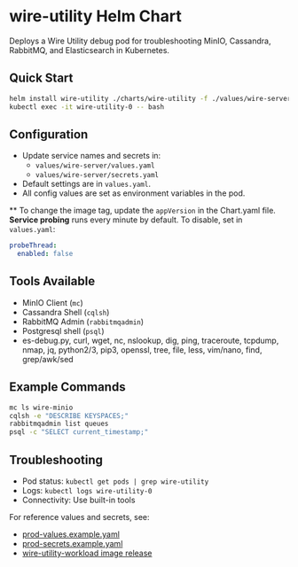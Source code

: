 # wire-utility Helm Chart

Deploys a Wire Utility debug pod for troubleshooting MinIO, Cassandra, RabbitMQ, and Elasticsearch in Kubernetes.

## Quick Start

```sh
helm install wire-utility ./charts/wire-utility -f ./values/wire-server/values.yaml -f ./values/wire-server/secrets.yaml
kubectl exec -it wire-utility-0 -- bash
```

## Configuration

- Update service names and secrets in:
  - `values/wire-server/values.yaml`
  - `values/wire-server/secrets.yaml`
- Default settings are in `values.yaml`.
- All config values are set as environment variables in the pod.

** To change the image tag, update the `appVersion` in the Chart.yaml file.
**Service probing** runs every minute by default.
To disable, set in `values.yaml`:
```yaml
probeThread:
  enabled: false
```

## Tools Available

- MinIO Client (`mc`)
- Cassandra Shell (`cqlsh`)
- RabbitMQ Admin (`rabbitmqadmin`)
- Postgresql shell (`psql`)
- es-debug.py, curl, wget, nc, nslookup, dig, ping, traceroute, tcpdump, nmap, jq, python2/3, pip3, openssl, tree, file, less, vim/nano, find, grep/awk/sed

## Example Commands

```sh
mc ls wire-minio
cqlsh -e "DESCRIBE KEYSPACES;"
rabbitmqadmin list queues
psql -c "SELECT current_timestamp;"
```

## Troubleshooting

- Pod status: `kubectl get pods | grep wire-utility`
- Logs: `kubectl logs wire-utility-0`
- Connectivity: Use built-in tools

For reference values and secrets, see:
- [prod-values.example.yaml](https://github.com/wireapp/wire-server-deploy/blob/master/values/wire-server/prod-values.example.yaml)
- [prod-secrets.example.yaml](https://github.com/wireapp/wire-server-deploy/blob/master/values/wire-server/prod-secrets.example.yaml)
- [wire-utility-workload image release](https://github.com/wireapp/wire-utility-tool/releases/tag/v1.2.0)